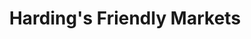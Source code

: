---
title: "Harding's Friendly Markets"
url: /three-oaks/hardings-friendly-markets/
shop: Lebensmittel
---